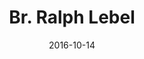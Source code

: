 ---
title: Br. Ralph Lebel 
date : 2016-10-14
contentful:
  contentype: interview
  entry_id : 1rmOsHG48w0OIcyMs86WuA 
template : post.html 
exists : br-ralph-label 
---